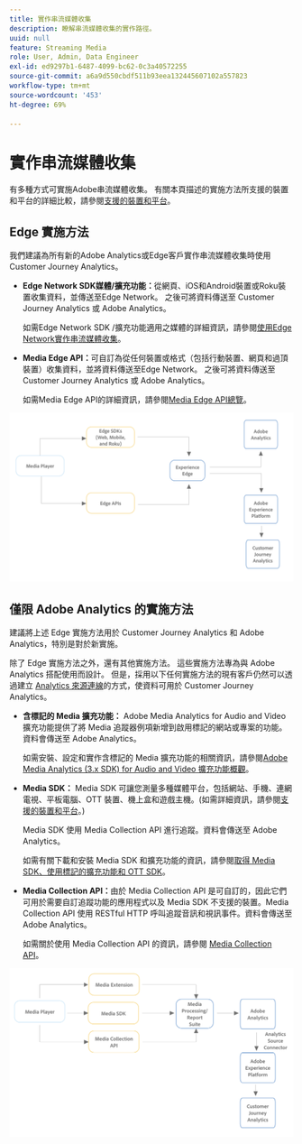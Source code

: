```yaml
---
title: 實作串流媒體收集
description: 瞭解串流媒體收集的實作路徑。
uuid: null
feature: Streaming Media
role: User, Admin, Data Engineer
exl-id: ed9297b1-6487-4099-bc62-0c3a40572255
source-git-commit: a6a9d550cbdf511b93eea132445607102a557823
workflow-type: tm+mt
source-wordcount: '453'
ht-degree: 69%

---
```


# 實作串流媒體收集

有多種方式可實施Adobe串流媒體收集。 有關本頁描述的實施方法所支援的裝置和平台的詳細比較，請參閱[支援的裝置和平台](/help/getting-started/supported-devices.md)。

## Edge 實施方法

我們建議為所有新的Adobe Analytics或Edge客戶實作串流媒體收集時使用Customer Journey Analytics。

* **Edge Network SDK媒體/擴充功能：**&#x200B;從網頁、iOS和Android裝置或Roku裝置收集資料，並傳送至Edge Network。 之後可將資料傳送至 Customer Journey Analytics 或 Adobe Analytics。

  如需Edge Network SDK /擴充功能適用之媒體的詳細資訊，請參閱[使用Edge Network實作串流媒體收集](/help/implementation/edge/implementation-edge.md)。

* **Media Edge API：**&#x200B;可自訂為從任何裝置或格式（包括行動裝置、網頁和過頂裝置）收集資料，並將資料傳送至Edge Network。 之後可將資料傳送至 Customer Journey Analytics 或 Adobe Analytics。

  如需Media Edge API的詳細資訊，請參閱[Media Edge API總覽](https://developer.adobe.com/cja-apis/docs/endpoints/media-edge/)。

![CJA 工作流程](assets/streaming-media-edge.png)

## 僅限 Adobe Analytics 的實施方法

建議將上述 Edge 實施方法用於 Customer Journey Analytics 和 Adobe Analytics，特別是對於新實施。

除了 Edge 實施方法之外，還有其他實施方法。 這些實施方法專為與 Adobe Analytics 搭配使用而設計。 但是，採用以下任何實施方法的現有客戶仍然可以透過建立 [Analytics 來源連線](https://experienceleague.adobe.com/docs/experience-platform/sources/ui-tutorials/create/adobe-applications/analytics.html?lang=zh-Hant)的方式，使資料可用於 Customer Journey Analytics。

* **含標記的 Media 擴充功能：** Adobe Media Analytics for Audio and Video 擴充功能提供了將 Media 追蹤器例項新增到啟用標記的網站或專案的功能。資料會傳送至 Adobe Analytics。

  如需安裝、設定和實作含標記的 Media 擴充功能的相關資訊，請參閱[Adobe Media Analytics (3.x SDK) for Audio and Video 擴充功能概觀](https://experienceleague.adobe.com/docs/experience-platform/tags/extensions/client/media-analytics-3x/overview.html)。

* **Media SDK：** Media SDK 可讓您測量多種媒體平台，包括網站、手機、連網電視、平板電腦、OTT 裝置、機上盒和遊戲主機。(如需詳細資訊，請參閱[支援的裝置和平台](/help/getting-started/supported-devices.md)。)

  Media SDK 使用 Media Collection API 進行追蹤。資料會傳送至 Adobe Analytics。

  如需有關下載和安裝 Media SDK 和擴充功能的資訊，請參閱[取得 Media SDK、使用標記的擴充功能和 OTT SDK](/help/getting-started/download-sdks.md)。

* **Media Collection API：**&#x200B;由於 Media Collection API 是可自訂的，因此它們可用於需要自訂追蹤功能的應用程式以及 Media SDK 不支援的裝置。Media Collection API 使用 RESTful HTTP 呼叫追蹤音訊和視訊事件。資料會傳送至 Adobe Analytics。

  如需關於使用 Media Collection API 的資訊，請參閱 [Media Collection API](media-collection-api/mc-api-overview.md)。


![Analytics 工作流程](assets/analytics-implementation.png)

<!--
(Not sure if we need the following paragraph and graphic. Paragraph is somewhat redundant with the intro paragraph of this article)
Choose the implementation method depending on the supported platforms. Some players are not supported by the Media SDKs or the Adobe Experience Platform Media Extensions. The Media Collection APIs provide a way to support those players. For information on supported devices, see [Supported devices and platforms](/help/getting-started/supported-devices.md).

![Media Flow](media-sdk/assets/choose-media-flow2.png)
-->
